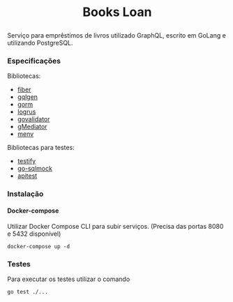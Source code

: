 <h1 align="center">
  <p align="center">Books Loan</p>
</h1>


Serviço para emprêstimos de livros utilizado GraphQL, escrito em GoLang e utilizando PostgreSQL.

### Especificações 
Bibliotecas:
- [fiber](github.com/gofiber/fiber)
- [gqlgen](github.com/99designs/gqlgen)
- [gorm](https://github.com/go-gorm/gorm)
- [logrus](github.com/sirupsen/logrus)
- [govalidator](github.com/asaskevich/govalidator)
- [gMediator](github.com/VitorEmanoel/gMediator)
- [menv](github.com/VitorEmanoel/menv)

Bibliotecas para testes:
- [testify](github.com/stretchr/testify)
- [go-sqlmock](github.com/DATA-DOG/go-sqlmock)
- [apitest](github.com/steinfletcher/apitest)


### Instalação

#### Docker-compose
Utilizar Docker Compose CLI para subir serviços.
(Precisa das portas 8080 e 5432 disponível)
```shell
docker-compose up -d
```


### Testes
Para executar os testes utilizar o comando
```shell
go test ./...
```
